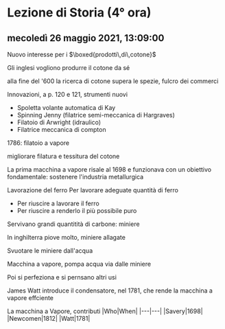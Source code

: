 # Lezione di Storia (4° ora)

## mecoledì 26 maggio 2021, 13:09:00
Nuovo interesse per i $\boxed{prodotti\,di\,cotone}$

Gli inglesi vogliono produrre il cotone da sé

alla fine del '600 la ricerca di cotone supera le spezie, fulcro dei commerci

Innovazioni, a p. 120 e 121, strumenti nuovi

* Spoletta volante automatica di Kay
* Spinning Jenny (filatrice semi-meccanica di Hargraves)
* Filatoio di Arwright (idraulico)
* Filatrice meccanica di compton

1786: filatoio a vapore


migliorare filatura e tessitura del cotone

La prima macchina a vapore risale al 1698 e funzionava con un obiettivo fondamentale: sostenere l'industria metallurgica

Lavorazione del ferro
Per lavorare adeguate quantità di ferro
* Per riuscire a lavorare il ferro
* Per riuscire a renderlo il più possibile puro

Servivano grandi quantitità di carbone: miniere

In inghilterra piove molto, miniere allagate

Svuotare le miniere dall'acqua


Macchina a vapore, pompa acqua via dalle miniere

Poi si perfeziona e si pernsano altri usi

James Watt introduce il condensatore, nel 1781, che rende la macchina a vapore effciente

La macchina a Vapore, contributi
|Who|When|
|---|---|
|Savery|1698|
|Newcomen|1812|
|Watt|1781|

<!--stackedit_data:
eyJoaXN0b3J5IjpbODczNjUyOTg2XX0=
-->
